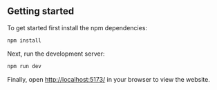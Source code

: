 ## Getting started

To get started first install the npm dependencies:

```bash
npm install
```

Next, run the development server:

```bash
npm run dev
```

Finally, open [http://localhost:5173/](http://localhost:5173/) in your browser to view the website.
